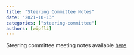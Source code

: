 ```yaml
---
title: "Steering Committee Notes"
date: "2021-10-13"
categories: ["steering-committee"]
authors: [wipfli]
---
```


Steering committee meeting notes available [here](https://github.com/maplibre/maplibre/discussions/2).
